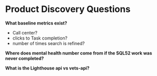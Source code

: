 # Product Discovery Questions

**What baseline metrics exist?**
  - Call center?
  - clicks to Task completion?
  - number of times search is refined?
  
**Where does mental health number come from if the SQL52 work was never completed?**

**What is the Lighthouse api vs vets-api?**
